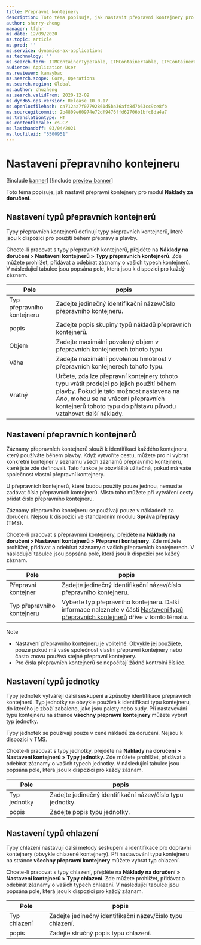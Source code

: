 ```yaml
---
title: Přepravní kontejnery
description: Toto téma popisuje, jak nastavit přepravní kontejnery pro modul nákladů za doručení.
author: sherry-zheng
manager: tfehr
ms.date: 12/09/2020
ms.topic: article
ms.prod: ''
ms.service: dynamics-ax-applications
ms.technology: ''
ms.search.form: ITMContainerTypeTable, ITMContainerTable, ITMContainerUnitTypeTable, ITMRefrigerationTypeTable, ITMContainersListPage, ITMContainers
audience: Application User
ms.reviewer: kamaybac
ms.search.scope: Core, Operations
ms.search.region: Global
ms.author: chuzheng
ms.search.validFrom: 2020-12-09
ms.dyn365.ops.version: Release 10.0.17
ms.openlocfilehash: ca712aa7f07792861d5ba36afd8d7b63cc9ce8fb
ms.sourcegitcommit: 2b4809e60974e72df9476ffd62706b1bfc8da4a7
ms.translationtype: HT
ms.contentlocale: cs-CZ
ms.lasthandoff: 03/04/2021
ms.locfileid: "5500951"
---
```

# <a name="shipping-container-setup"></a>Nastavení přepravního kontejneru

[!include [banner](../../includes/banner.md)]
[!include [preview banner](../includes/preview-banner.md)]

Toto téma popisuje, jak nastavit přepravní kontejnery pro modul **Náklady za doručení**.

## <a name="set-up-shipping-container-types"></a><a id="shipping-container-types"></a>Nastavení typů přepravních kontejnerů

Typy přepravních kontejnerů definují typy přepravních kontejnerů, které jsou k dispozici pro použití během přepravy a plavby.

Chcete-li pracovat s typy přepravních kontejnerů, přejděte na **Náklady na doručení \> Nastavení kontejnerů \> Typy přepravních kontejnerů**. Zde můžete prohlížet, přidávat a odebírat záznamy o vašich typech kontejnerů. V následující tabulce jsou popsána pole, která jsou k dispozici pro každý záznam.

| Pole | popis |
|---|---|
| Typ přepravního kontejneru | Zadejte jedinečný identifikační název/číslo přepravního kontejneru. |
| popis | Zadejte popis skupiny typů nákladů přepravních kontejnerů. |
| Objem | Zadejte maximální povolený objem v přepravních kontejnerech tohoto typu. |
| Váha | Zadejte maximální povolenou hmotnost v přepravních kontejnerech tohoto typu. |
| Vratný | Určete, zda lze přepravní kontejnery tohoto typu vrátit prodejci po jejich použití během plavby. Pokud je tato možnost nastavena na *Ano*, mohou se na vrácení přepravních kontejnerů tohoto typu do přístavu původu vztahovat další náklady. |

## <a name="set-up-shipping-containers"></a>Nastavení přepravních kontejnerů

Záznamy přepravních kontejnerů slouží k identifikaci každého kontejneru, který používáte během plavby. Když vytvoříte cestu, můžete pro ni vybrat konkrétní kontejner v seznamu všech záznamů přepravního kontejneru, které jste zde definovali. Tato funkce je obzvláště užitečná, pokud má vaše společnost vlastní přepravní kontejnery.

U přepravních kontejnerů, které budou použity pouze jednou, nemusíte zadávat čísla přepravních kontejnerů. Místo toho můžete při vytváření cesty přidat číslo přepravního kontejneru.

Záznamy přepravního kontejneru se používají pouze v nákladech za doručení. Nejsou k dispozici ve standardním modulu **Správa přepravy** (TMS).

Chcete-li pracovat s přepravními kontejnery, přejděte na **Náklady na doručení \> Nastavení kontejnerů \> Přepravní kontejnery**. Zde můžete prohlížet, přidávat a odebírat záznamy o vašich přepravních kontejnerech. V následující tabulce jsou popsána pole, která jsou k dispozici pro každý záznam.

| Pole | popis |
|---|---|
| Přepravní kontejner | Zadejte jedinečný identifikační název/číslo přepravního kontejneru. |
| Typ přepravního kontejneru | Vyberte typ přepravního kontejneru. Další informace naleznete v části [Nastavení typů přepravních kontejnerů](#shipping-container-types) dříve v tomto tématu. |

> [!NOTE]
> - Nastavení přepravního kontejneru je volitelné. Obvykle jej použijete, pouze pokud má vaše společnost vlastní přepravní kontejnery nebo často znovu používá stejné přepravní kontejnery.
> - Pro čísla přepravních kontejnerů se nepočítají žádné kontrolní číslice.

## <a name="set-up-unit-types"></a><a name="unit-types"></a>Nastavení typů jednotky

Typy jednotek vytvářejí další seskupení a způsoby identifikace přepravních kontejnerů. Typ jednotky se obvykle používá k identifikaci typu kontejneru, do kterého je zboží zabaleno, jako jsou palety nebo sudy. Při nastavování typu kontejneru na stránce **všechny přepravní kontejnery** můžete vybrat typ jednotky.

Typy jednotek se používají pouze v ceně nákladů za doručení. Nejsou k dispozici v TMS.

Chcete-li pracovat s typy jednotky, přejděte na **Náklady na doručení \> Nastavení kontejnerů \> Typy jednotky**. Zde můžete prohlížet, přidávat a odebírat záznamy o vašich typech jednotky. V následující tabulce jsou popsána pole, která jsou k dispozici pro každý záznam.

| Pole | popis |
|---|---|
| Typ jednotky | Zadejte jedinečný identifikační název/číslo typu jednotky. |
| popis | Zadejte popis typu jednotky. |

## <a name="set-up-refrigeration-types"></a><a name="refrigeration-types"></a>Nastavení typů chlazení

Typy chlazení nastavují další metody seskupení a identifikace pro dopravní kontejnery (obvykle chlazené kontejnery). Při nastavování typu kontejneru na stránce **všechny přepravní kontejnery** můžete vybrat typ chlazení.

Chcete-li pracovat s typy chlazení, přejděte na **Náklady na doručení \> Nastavení kontejnerů \> Typy chlazení**. Zde můžete prohlížet, přidávat a odebírat záznamy o vašich typech chlazení. V následující tabulce jsou popsána pole, která jsou k dispozici pro každý záznam.

| Pole | popis |
|---|---|
| Typ chlazení | Zadejte jedinečný identifikační název/číslo typu chlazení. |
| popis | Zadejte stručný popis typu chlazení. |
